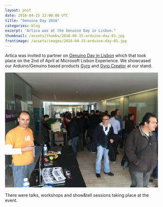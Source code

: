 ```yaml
---
layout: post
date: 2016-04-15 12:00:00 UTC
title: "Genuino Day 2016"
categories: blog
excerpt: "Artica was at the Genuino Day in Lisbon."
thumbnail: /assets/thumbs/2016-04-15-arduino-day-01.jpg
frontimage: /assets/images/2016-04-15-arduino-day-01.jpg
---
```


Artica was invited to partner on [Genuino Day in Lisbon][1] which that took place on the 2nd of April at Microsoft Lisbon Experience. We showcased our Arduino/Genuino based products [Gyro][2] and [Gyro Creator][3] at our stand.

![](/assets/images/2016-04-15-arduino-day-01.jpg)

There were talks, workshops and show&tell sessions taking place at the event.

[1]: http://genuinoday.iot.org.pt/
[2]: http://gyro.artica.cc
[3]: http://gyro.artica.cc/creator
